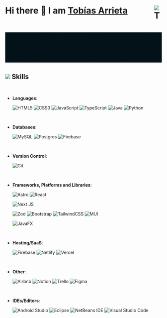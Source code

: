 <!-- 
  Templates: https://github.com/durgeshsamariya/awesome-github-profile-readme-templates/tree/master/templates
  Icons / Logos: https://github.com/Ileriayo/markdown-badges/blob/master/README.md
-->

# Hi there 👋 I am [Tobías Arrieta](https://) <a href="https://www.linkedin.com/in/tob%C3%ADas-nahel-arrieta-b525b32b2/"> <img align="right" alt="Tobías Arrieta LinkdeIN" title="Tobías Arrieta LinkdeIN" width="25px" height="55px" src="https://cdn.jsdelivr.net/npm/simple-icons@v3/icons/linkedin.svg" /> </a>

<br />
<br />

<img src="https://github.com/AnderMendoza/AnderMendoza/raw/main/assets/banner-header.gif">

<!-- ABOUT Section -->

<!-- SKILLS Section -->

## <img src="https://media2.giphy.com/media/QssGEmpkyEOhBCb7e1/giphy.gif?cid=ecf05e47a0n3gi1bfqntqmob8g9aid1oyj2wr3ds3mg700bl&rid=giphy.gif" width ="25"><b> Skills</b>
<br>

<p align="center">

- **Languages**:
    
    ![HTML5](https://img.shields.io/badge/html5-%23E34F26.svg?style=for-the-badge&logo=html5&logoColor=white)
    ![CSS3](https://img.shields.io/badge/css3-%231572B6.svg?style=for-the-badge&logo=css3&logoColor=white)
    ![JavaScript](https://img.shields.io/badge/javascript-%23323330.svg?style=for-the-badge&logo=javascript&logoColor=%23F7DF1E)
    ![TypeScript](https://img.shields.io/badge/typescript-%23007ACC.svg?style=for-the-badge&logo=typescript&logoColor=white)
    ![Java](https://img.shields.io/badge/java-%23ED8B00.svg?style=for-the-badge&logo=openjdk&logoColor=white)
    ![Python](https://img.shields.io/badge/Python%20-%2314354C.svg?style=for-the-badge&logo=python&logoColor=white)

<br>   
    
- **Databases**:

   	![MySQL](https://img.shields.io/badge/mysql-4479A1.svg?style=for-the-badge&logo=mysql&logoColor=white)
    ![Postgres](https://img.shields.io/badge/postgres-%23316192.svg?style=for-the-badge&logo=postgresql&logoColor=white)
    ![Firebase](https://img.shields.io/badge/firebase-a08021?style=for-the-badge&logo=firebase&logoColor=ffcd34)

<br>

- **Version Control**:

    ![Git](https://img.shields.io/badge/git-%23F05033.svg?style=for-the-badge&logo=git&logoColor=white)
    
<br>

- **Frameworks, Platforms and Libraries**:

    ![Astro](https://img.shields.io/badge/astro-%232C2052.svg?style=for-the-badge&logo=astro&logoColor=white)
    ![React](https://img.shields.io/badge/react-%2320232a.svg?style=for-the-badge&logo=react&logoColor=%2361DAFB)
    <!-- ![React Native](https://img.shields.io/badge/react_native-%2320232a.svg?style=for-the-badge&logo=react&logoColor=%2361DAFB) -->
    <!-- ![SASS](https://img.shields.io/badge/SASS-hotpink.svg?style=for-the-badge&logo=SASS&logoColor=white) -->
    <!-- ![Spring](https://img.shields.io/badge/spring-%236DB33F.svg?style=for-the-badge&logo=spring&logoColor=white) -->
    <!-- ![Strapi](https://img.shields.io/badge/strapi-%232E7EEA.svg?style=for-the-badge&logo=strapi&logoColor=white) -->
    ![Next JS](https://img.shields.io/badge/Next-black?style=for-the-badge&logo=next.js&logoColor=white)
    <!-- ![Nodemon](https://img.shields.io/badge/NODEMON-%23323330.svg?style=for-the-badge&logo=nodemon&logoColor=%BBDEAD) -->
    <!-- ![Ionic](https://img.shields.io/badge/Ionic-%233880FF.svg?style=for-the-badge&logo=Ionic&logoColor=white) -->
    <!-- [AIOHTTP](https://img.shields.io/badge/iohttp-%232C5bb4.svg?style=for-the-badge&logo=aiohttp&logoColor=white) -->
    <!-- ![JWT](https://img.shields.io/badge/JWT-black?style=for-the-badge&logo=JSON%20web%20tokens) -->
    ![Zod](https://img.shields.io/badge/zod-%233068b7.svg?style=for-the-badge&logo=zod&logoColor=white)
    ![Bootstrap](https://img.shields.io/badge/bootstrap-%238511FA.svg?style=for-the-badge&logo=bootstrap&logoColor=white)
    ![TailwindCSS](https://img.shields.io/badge/tailwindcss-%2338B2AC.svg?style=for-the-badge&logo=tailwind-css&logoColor=white)
    ![MUI](https://img.shields.io/badge/MUI-%230081CB.svg?style=for-the-badge&logo=mui&logoColor=white)
    <!-- ![Express.js](https://img.shields.io/badge/express.js-%23404d59.svg?style=for-the-badge&logo=express&logoColor=%2361DAFB) -->
    ![JavaFX](https://img.shields.io/badge/javafx-%23FF0000.svg?style=for-the-badge&logo=javafx&logoColor=white)

<br>

<!-- - **ORM**:

    ![Prisma](https://img.shields.io/badge/Prisma-3982CE?style=for-the-badge&logo=Prisma&logoColor=white)
    ![Hibernate](https://img.shields.io/badge/Hibernate-59666C?style=for-the-badge&logo=Hibernate&logoColor=white)
    
<br> -->

- **Hosting/SaaS**:

    <!-- ![Cloudflare](https://img.shields.io/badge/Cloudflare-F38020?style=for-the-badge&logo=Cloudflare&logoColor=white) -->
    ![Firebase](https://img.shields.io/badge/firebase-%23039BE5.svg?style=for-the-badge&logo=firebase)
    ![Netlify](https://img.shields.io/badge/netlify-%23000000.svg?style=for-the-badge&logo=netlify&logoColor=#00C7B7)
    ![Vercel](https://img.shields.io/badge/vercel-%23000000.svg?style=for-the-badge&logo=vercel&logoColor=white)
    
<br>

- **Other**:

    ![Airbnb](https://img.shields.io/badge/Airbnb-%23ff5a5f.svg?style=for-the-badge&logo=Airbnb&logoColor=white)
    ![Notion](https://img.shields.io/badge/Notion-%23000000.svg?style=for-the-badge&logo=notion&logoColor=white)
    ![Trello](https://img.shields.io/badge/Trello-%23026AA7.svg?style=for-the-badge&logo=Trello&logoColor=white)
    ![Figma](https://img.shields.io/badge/figma-%23F24E1E.svg?style=for-the-badge&logo=figma&logoColor=white)
    
<br>

- **IDEs/Editors**:

    ![Android Studio](https://img.shields.io/badge/android%20studio-346ac1?style=for-the-badge&logo=android%20studio&logoColor=white)
    ![Eclipse](https://img.shields.io/badge/Eclipse-FE7A16.svg?style=for-the-badge&logo=Eclipse&logoColor=white)
    ![NetBeans IDE](https://img.shields.io/badge/NetBeansIDE-1B6AC6.svg?style=for-the-badge&logo=apache-netbeans-ide&logoColor=white)
    ![Visual Studio Code](https://img.shields.io/badge/Visual%20Studio%20Code-0078d7.svg?style=for-the-badge&logo=visual-studio-code&logoColor=white)
    
<br>
